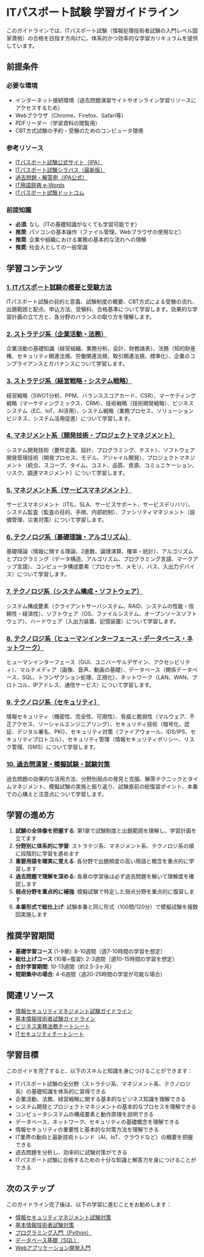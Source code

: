 # ITパスポート試験 学習ガイドライン

このガイドラインでは、ITパスポート試験（情報処理技術者試験の入門レベル国家資格）の合格を目指す方向けに、体系的かつ効率的な学習カリキュラムを提供しています。

## 前提条件
### 必要な環境
- インターネット接続環境（過去問題演習サイトやオンライン学習リソースにアクセスするため）
- Webブラウザ（Chrome、Firefox、Safari等）
- PDFリーダー（学習資料の閲覧用）
- CBT方式試験の予約・受験のためのコンピュータ環境

### 参考リソース
- [ITパスポート試験公式サイト（IPA）](https://www3.jitec.ipa.go.jp/JitesCbt/index.html)
- [ITパスポート試験シラバス（最新版）](https://www.ipa.go.jp/shiken/syllabus/ps6vr70000011kdk-att/syllabus_ip_ver6_0.pdf)
- [過去問題・解答例（IPA公式）](https://www3.jitec.ipa.go.jp/JitesCbt/html/openinfo/questions.html)
- [IT用語辞典 e-Words](https://e-words.jp/)
- [ITパスポート試験ドットコム](https://www.itpassportsiken.com/)

### 前提知識
- **必須**: なし（ITの基礎知識がなくても学習可能です）
- **推奨**: パソコンの基本操作（ファイル管理、Webブラウザの使用など）
- **推奨**: 企業や組織における業務の基本的な流れへの理解
- **推奨**: 社会人としての一般常識

## 学習コンテンツ
### [1. ITパスポート試験の概要と受験方法](https://fcircle-biz.github.io/tech_docs/guide/certification/it-passport/it-passport-learning-material-01.html)
ITパスポート試験の目的と意義、試験制度の概要、CBT方式による受験の流れ、出題範囲と配点、申込方法、受験料、合格基準について学習します。効果的な学習計画の立て方と、各分野のバランスの取り方を理解します。

### [2. ストラテジ系（企業活動・法務）](https://fcircle-biz.github.io/tech_docs/guide/certification/it-passport/it-passport-learning-material-02.html)
企業活動の基礎知識（経営組織、業務分析、会計、財務諸表）、法務（知的財産権、セキュリティ関連法規、労働関連法規、取引関連法規、標準化）、企業のコンプライアンスとガバナンスについて学習します。

### [3. ストラテジ系（経営戦略・システム戦略）](https://fcircle-biz.github.io/tech_docs/guide/certification/it-passport/it-passport-learning-material-03.html)
経営戦略（SWOT分析、PPM、バランススコアカード、CSR）、マーケティング戦略（マーケティングミックス、CRM）、技術戦略（技術開発戦略）、ビジネスシステム（EC、IoT、AI活用）、システム戦略（業務プロセス、ソリューションビジネス、システム活用促進）について学習します。

### [4. マネジメント系（開発技術・プロジェクトマネジメント）](https://fcircle-biz.github.io/tech_docs/guide/certification/it-passport/it-passport-learning-material-04.html)
システム開発技術（要件定義、設計、プログラミング、テスト）、ソフトウェア開発管理技術（開発プロセス、モデル、アジャイル開発）、プロジェクトマネジメント（統合、スコープ、タイム、コスト、品質、資源、コミュニケーション、リスク、調達マネジメント）について学習します。

### [5. マネジメント系（サービスマネジメント）](https://fcircle-biz.github.io/tech_docs/guide/certification/it-passport/it-passport-learning-material-05.html)
サービスマネジメント（ITIL、SLA、サービスサポート、サービスデリバリ）、システム監査（監査の目的、手順、内部統制）、ファシリティマネジメント（設備管理、災害対策）について学習します。

### [6. テクノロジ系（基礎理論・アルゴリズム）](https://fcircle-biz.github.io/tech_docs/guide/certification/it-passport/it-passport-learning-material-06.html)
基礎理論（情報に関する理論、2進数、論理演算、確率・統計）、アルゴリズムとプログラミング（データ構造、アルゴリズム、プログラミング言語、マークアップ言語）、コンピュータ構成要素（プロセッサ、メモリ、バス、入出力デバイス）について学習します。

### [7. テクノロジ系（システム構成・ソフトウェア）](https://fcircle-biz.github.io/tech_docs/guide/certification/it-passport/it-passport-learning-material-07.html)
システム構成要素（クライアントサーバシステム、RAID、システムの性能・信頼性・経済性）、ソフトウェア（OS、ファイルシステム、オープンソースソフトウェア）、ハードウェア（入出力装置、記憶装置）について学習します。

### [8. テクノロジ系（ヒューマンインターフェース・データベース・ネットワーク）](https://fcircle-biz.github.io/tech_docs/guide/certification/it-passport/it-passport-learning-material-08.html)
ヒューマンインターフェース（GUI、ユニバーサルデザイン、アクセシビリティ）、マルチメディア（画像、音声、動画の基礎）、データベース（関係データベース、SQL、トランザクション処理、正規化）、ネットワーク（LAN、WAN、プロトコル、IPアドレス、通信サービス）について学習します。

### [9. テクノロジ系（セキュリティ）](https://fcircle-biz.github.io/tech_docs/guide/certification/it-passport/it-passport-learning-material-09.html)
情報セキュリティ（機密性、完全性、可用性）、脅威と脆弱性（マルウェア、不正アクセス、ソーシャルエンジニアリング）、セキュリティ技術（暗号化、認証、デジタル署名、PKI）、セキュリティ対策（ファイアウォール、IDS/IPS、セキュリティプロトコル）、セキュリティ管理（情報セキュリティポリシー、リスク管理、ISMS）について学習します。

### [10. 過去問演習・模擬試験・試験対策](https://fcircle-biz.github.io/tech_docs/guide/certification/it-passport/it-passport-learning-material-10.html)
過去問題の効果的な活用方法、分野別弱点の発見と克服、解答テクニックとタイムマネジメント、模擬試験の実施と振り返り、試験直前の総復習ポイント、本番での心構えと注意点について学習します。

## 学習の進め方
1. **試験の全体像を把握する**: 第1章で試験制度と出題範囲を理解し、学習計画を立てます
2. **分野別に体系的に学習**: ストラテジ系、マネジメント系、テクノロジ系の順に段階的に学習を進めます
3. **重要用語を確実に覚える**: 各分野で出題頻度の高い用語と概念を重点的に学習します
4. **過去問題で理解を深める**: 各章の学習後は必ず過去問題を解いて理解度を確認します
5. **弱点分野を重点的に補強**: 模擬試験で特定した弱点分野を重点的に復習します
6. **本番形式で総仕上げ**: 試験本番と同じ形式（100問/120分）で模擬試験を複数回実施します

## 推奨学習期間
- **基礎学習コース** (1-9章): 8-10週間（週7-10時間の学習を想定）
- **総仕上げコース** (10章+復習): 2-3週間（週10-15時間の学習を想定）
- **合計学習期間**: 10-13週間（約2.5-3ヶ月）
- **短期集中の場合**: 4-6週間（週20-25時間の学習が可能な場合）

## 関連リソース
- [情報セキュリティマネジメント試験ガイドライン](https://fcircle-biz.github.io/tech_docs/guide/it-security/security-management/README.html)
- [基本情報技術者試験ガイドライン](https://fcircle-biz.github.io/tech_docs/guide/it-fundamental/fundamental-engineer/README.html)
- [ビジネス実務法務チートシート](https://fcircle-biz.github.io/tech_docs/cheatsheet/business/business-law-cheatsheet.html)
- [ITセキュリティチートシート](https://fcircle-biz.github.io/tech_docs/cheatsheet/security/it-security-cheatsheet.html)

## 学習目標
このガイドを完了すると、以下のスキルと知識を身につけることができます：
- ITパスポート試験の全分野（ストラテジ系、マネジメント系、テクノロジ系）の基礎知識を体系的に習得できる
- 企業活動、法務、経営戦略に関する基本的なビジネス知識を理解できる
- システム開発とプロジェクトマネジメントの基本的なプロセスを理解できる
- コンピュータシステムの構成要素と動作原理を説明できる
- データベース、ネットワーク、セキュリティの基礎概念を理解できる
- 情報セキュリティの重要性と基本的な対策方法を理解できる
- IT業界の動向と最新技術トレンド（AI、IoT、クラウドなど）の概要を把握できる
- 過去問題を分析し、効率的に試験対策ができる
- ITパスポート試験に合格するための十分な知識と解答力を身につけることができる

## 次のステップ
このガイドライン完了後は、以下の学習に進むことをお勧めします：
- [情報セキュリティマネジメント試験対策](https://fcircle-biz.github.io/tech_docs/guide/it-security/security-management/README.html)
- [基本情報技術者試験対策](https://fcircle-biz.github.io/tech_docs/guide/it-fundamental/fundamental-engineer/README.html)
- [プログラミング入門（Python）](https://fcircle-biz.github.io/tech_docs/guide/python-ecosystem/python/README.html)
- [データベース基礎（SQL）](https://fcircle-biz.github.io/tech_docs/guide/database/sql/README.html)
- [Webアプリケーション開発入門](https://fcircle-biz.github.io/tech_docs/guide/javascript-ecosystem/react/README.html)
